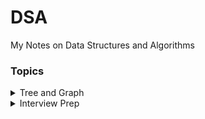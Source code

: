 # DSA

My Notes on Data Structures and Algorithms

### Topics
<details>
<summary>Tree and Graph</summary>
  <ul>
    <li><a href="https://github.com/vidhi-mody/DSA/tree/master/Graphs">Graph</a></li>
 </ul>
</details>
<details>
<summary>Interview Prep</summary>
  <ul>
    <li><a href="https://github.com/vidhi-mody/DSA/tree/master/Interview_prep/Goldman_Sachs">Goldman Sachs</a></li>
  </ul>
</details>
